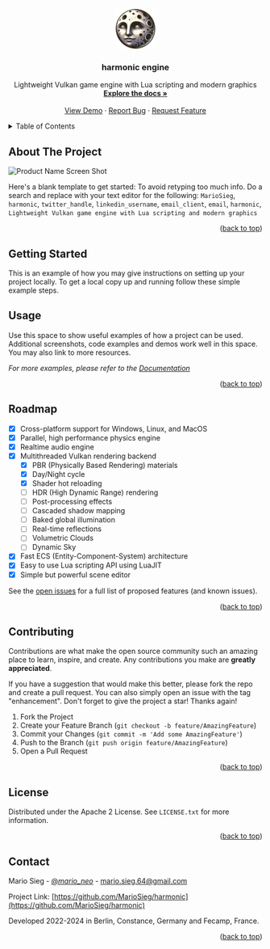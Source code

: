 <!-- Improved compatibility of back to top link: See: https://github.com/othneildrew/Best-README-Template/pull/73 -->
<a id="readme-top"></a>
<!--
*** Thanks for checking out the Best-README-Template. If you have a suggestion
*** that would make this better, please fork the repo and create a pull request
*** or simply open an issue with the tag "enhancement".
*** Don't forget to give the project a star!
*** Thanks again! Now go create something AMAZING! :D
-->



<!-- PROJECT LOGO -->
<br />
<div align="center">
  <a href="https://github.com/MarioSieg/harmonic">
    <img src="media/logo.png" alt="Logo" width="80" height="80">
  </a>

<h3 align="center">harmonic engine</h3>

  <p align="center">
    Lightweight Vulkan game engine with Lua scripting and modern graphics
    <br />
    <a href="https://github.com/MarioSieg/harmonic/docs/onboarding/1-Introduction"><strong>Explore the docs »</strong></a>
    <br />
    <br />
    <a href="https://github.com/MarioSieg/harmonic">View Demo</a>
    ·
    <a href="https://github.com/MarioSieg/harmonic/issues/new?labels=bug&template=bug-report---.md">Report Bug</a>
    ·
    <a href="https://github.com/MarioSieg/harmonic/issues/new?labels=enhancement&template=feature-request---.md">Request Feature</a>
  </p>
</div>



<!-- TABLE OF CONTENTS -->
<details>
  <summary>Table of Contents</summary>
  <ol>
    <li>
      <a href="#about-the-project">About The Project</a>
    </li>
    <li>
      <a href="#getting-started">Getting Started</a>
      <ul>
        <li><a href="#prerequisites">Prerequisites</a></li>
        <li><a href="#installation">Installation</a></li>
      </ul>
    </li>
    <li><a href="#usage">Usage</a></li>
    <li><a href="#roadmap">Roadmap</a></li>
    <li><a href="#contributing">Contributing</a></li>
    <li><a href="#license">License</a></li>
    <li><a href="#contact">Contact</a></li>
    <li><a href="#acknowledgments">Acknowledgments</a></li>
  </ol>
</details>



<!-- ABOUT THE PROJECT -->
## About The Project

![Product Name Screen Shot][product-screenshot]

Here's a blank template to get started: To avoid retyping too much info. Do a search and replace with your text editor for the following: `MarioSieg`, `harmonic`, `twitter_handle`, `linkedin_username`, `email_client`, `email`, `harmonic`, `Lightweight Vulkan game engine with Lua scripting and modern graphics`

<p align="right">(<a href="#readme-top">back to top</a>)</p>






<!-- GETTING STARTED -->
## Getting Started

This is an example of how you may give instructions on setting up your project locally.
To get a local copy up and running follow these simple example steps.

<!-- USAGE EXAMPLES -->
## Usage

Use this space to show useful examples of how a project can be used. Additional screenshots, code examples and demos work well in this space. You may also link to more resources.

_For more examples, please refer to the [Documentation](https://example.com)_

<p align="right">(<a href="#readme-top">back to top</a>)</p>



<!-- ROADMAP -->
## Roadmap

- [x] Cross-platform support for Windows, Linux, and MacOS
- [x] Parallel, high performance physics engine
- [x] Realtime audio engine  
- [x] Multithreaded Vulkan rendering backend
  - [x] PBR (Physically Based Rendering) materials
  - [x] Day/Night cycle
  - [x] Shader hot reloading
  - [ ] HDR (High Dynamic Range) rendering
  - [ ] Post-processing effects
  - [ ] Cascaded shadow mapping
  - [ ] Baked global illumination
  - [ ] Real-time reflections
  - [ ] Volumetric Clouds
  - [ ] Dynamic Sky
- [x] Fast ECS (Entity-Component-System) architecture
- [x] Easy to use Lua scripting API using LuaJIT
- [x] Simple but powerful scene editor

See the [open issues](https://github.com/MarioSieg/harmonic/issues) for a full list of proposed features (and known issues).

<p align="right">(<a href="#readme-top">back to top</a>)</p>



<!-- CONTRIBUTING -->
## Contributing

Contributions are what make the open source community such an amazing place to learn, inspire, and create. Any contributions you make are **greatly appreciated**.

If you have a suggestion that would make this better, please fork the repo and create a pull request. You can also simply open an issue with the tag "enhancement".
Don't forget to give the project a star! Thanks again!

1. Fork the Project
2. Create your Feature Branch (`git checkout -b feature/AmazingFeature`)
3. Commit your Changes (`git commit -m 'Add some AmazingFeature'`)
4. Push to the Branch (`git push origin feature/AmazingFeature`)
5. Open a Pull Request

<p align="right">(<a href="#readme-top">back to top</a>)</p>



<!-- LICENSE -->
## License

Distributed under the Apache 2 License. See `LICENSE.txt` for more information.

<p align="right">(<a href="#readme-top">back to top</a>)</p>



<!-- CONTACT -->
## Contact

Mario Sieg - [@_mario_neo_](https://twitter.com/_mario_neo_) - mario.sieg.64@gmail.com

Project Link: [https://github.com/MarioSieg/harmonic](https://github.com/MarioSieg/harmonic)

Developed 2022-2024 in Berlin, Constance, Germany and Fecamp, France.

<p align="right">(<a href="#readme-top">back to top</a>)</p>



<!-- MARKDOWN LINKS & IMAGES -->
<!-- https://www.markdownguide.org/basic-syntax/#reference-style-links -->
[contributors-shield]: https://img.shields.io/github/contributors/MarioSieg/harmonic.svg?style=for-the-badge
[contributors-url]: https://github.com/MarioSieg/harmonic/graphs/contributors
[forks-shield]: https://img.shields.io/github/forks/MarioSieg/harmonic.svg?style=for-the-badge
[forks-url]: https://github.com/MarioSieg/harmonic/network/members
[stars-shield]: https://img.shields.io/github/stars/MarioSieg/harmonic.svg?style=for-the-badge
[stars-url]: https://github.com/MarioSieg/harmonic/stargazers
[issues-shield]: https://img.shields.io/github/issues/MarioSieg/harmonic.svg?style=for-the-badge
[issues-url]: https://github.com/MarioSieg/harmonic/issues
[license-shield]: https://img.shields.io/github/license/MarioSieg/harmonic.svg?style=for-the-badge
[license-url]: https://github.com/MarioSieg/harmonic/blob/master/LICENSE.txt
[linkedin-shield]: https://img.shields.io/badge/-LinkedIn-black.svg?style=for-the-badge&logo=linkedin&colorB=555
[linkedin-url]: https://linkedin.com/in/linkedin_username
[product-screenshot]: screenshots/3.png
[Next.js]: https://img.shields.io/badge/next.js-000000?style=for-the-badge&logo=nextdotjs&logoColor=white
[Next-url]: https://nextjs.org/
[React.js]: https://img.shields.io/badge/React-20232A?style=for-the-badge&logo=react&logoColor=61DAFB
[React-url]: https://reactjs.org/
[Vue.js]: https://img.shields.io/badge/Vue.js-35495E?style=for-the-badge&logo=vuedotjs&logoColor=4FC08D
[Vue-url]: https://vuejs.org/
[Angular.io]: https://img.shields.io/badge/Angular-DD0031?style=for-the-badge&logo=angular&logoColor=white
[Angular-url]: https://angular.io/
[Svelte.dev]: https://img.shields.io/badge/Svelte-4A4A55?style=for-the-badge&logo=svelte&logoColor=FF3E00
[Svelte-url]: https://svelte.dev/
[Laravel.com]: https://img.shields.io/badge/Laravel-FF2D20?style=for-the-badge&logo=laravel&logoColor=white
[Laravel-url]: https://laravel.com
[Bootstrap.com]: https://img.shields.io/badge/Bootstrap-563D7C?style=for-the-badge&logo=bootstrap&logoColor=white
[Bootstrap-url]: https://getbootstrap.com
[JQuery.com]: https://img.shields.io/badge/jQuery-0769AD?style=for-the-badge&logo=jquery&logoColor=white
[JQuery-url]: https://jquery.com 
